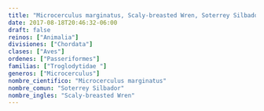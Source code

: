 ```yaml
---
title: "Microcerculus marginatus, Scaly-breasted Wren, Soterrey Silbador"
date: 2017-08-18T20:46:32-06:00
draft: false
reinos: ["Animalia"]
divisiones: ["Chordata"]
clases: ["Aves"]
ordenes: ["Passeriformes"]
familias: ["Troglodytidae "]
generos: ["Microcerculus"]
nombre_cientifico: "Microcerculus marginatus"
nombre_comun: "Soterrey Silbador"
nombre_ingles: "Scaly-breasted Wren"
---
```


